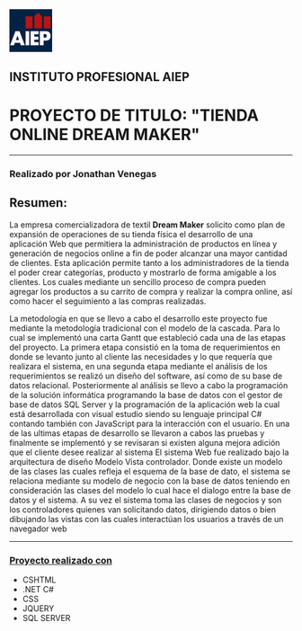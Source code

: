 
<img src="https://raw.githubusercontent.com/dr-Maker/examen_titulo_tec_prog/master/assets_markdown/logo_aiep.png"  width="15%"  />



## INSTITUTO PROFESIONAL AIEP
# PROYECTO DE TITULO: **"TIENDA ONLINE DREAM MAKER"**

---
### Realizado por Jonathan Venegas
## Resumen:

La empresa comercializadora de textil **Dream Maker** solicito como plan de expansión de operaciones de su tienda física el desarrollo de una aplicación Web que permitiera la administración de productos en línea y generación de negocios online a fin de poder alcanzar una mayor cantidad de clientes. Esta aplicación permite tanto a los administradores de la tienda el poder crear categorías, producto y mostrarlo de forma amigable a los clientes. Los cuales mediante un sencillo proceso de compra pueden agregar los productos a su carrito de compra y realizar la compra online, así como hacer el seguimiento a las compras realizadas.

La metodología en que se llevo a cabo el desarrollo este proyecto fue mediante la metodología tradicional con el modelo de la cascada. Para lo cual se implementó una carta Gantt que estableció cada una de las etapas del proyecto.
La primera etapa consistió en la toma de requerimientos en donde se levanto junto al cliente las necesidades y lo que requería que realizara el sistema, en una segunda etapa mediante el análisis de los requerimientos se realizó un diseño del software, así como de su base de datos relacional. Posteriormente al análisis se llevo a cabo la programación de la solución informática programando la base de datos con el gestor de base de datos SQL Server y la programación de la aplicación web la cual está desarrollada con visual estudio siendo su lenguaje principal C# contando también con JavaScript para la interacción con el usuario. En una de las ultimas etapas de desarrollo se llevaron a cabos las pruebas y finalmente se implementó y se revisaran si existen alguna mejora adición que el cliente desee realizar al sistema 
El sistema Web fue realizado bajo la arquitectura de diseño Modelo Vista controlador. Donde existe un modelo de las clases las cuales refleja el esquema de la base de dato, el sistema se relaciona mediante su modelo de negocio con la base de datos teniendo en consideración las clases del modelo lo cual hace el dialogo entre la base de datos y el sistema. A su vez el sistema toma las clases de negocios y son los controladores quienes van solicitando datos, dirigiendo datos o bien dibujando las vistas con las cuales interactúan los usuarios a través de un navegador web

---

### <ins>Proyecto realizado con</ins>

* CSHTML
* .NET C#
* CSS
* JQUERY
* SQL SERVER



